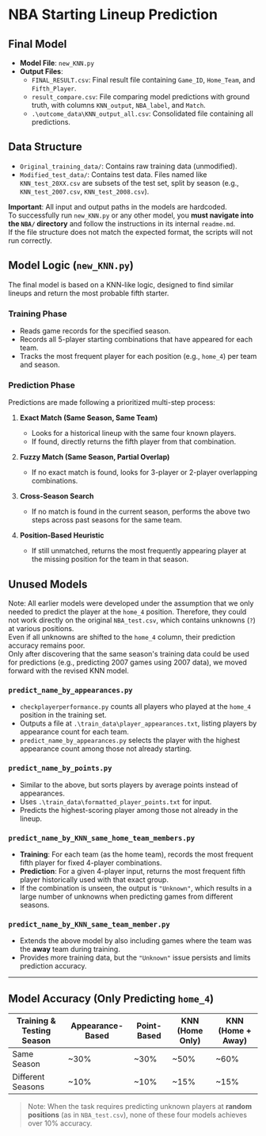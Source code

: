 

# NBA Starting Lineup Prediction

## Final Model

- **Model File**: `new_KNN.py`  
- **Output Files**:
  - `FINAL_RESULT.csv`: Final result file containing `Game_ID`, `Home_Team`, and `Fifth_Player`.
  - `result_compare.csv`: File comparing model predictions with ground truth, with columns `KNN_output`, `NBA_label`, and `Match`.
  - `.\outcome_data\KNN_output_all.csv`: Consolidated file containing all predictions.



## Data Structure

- `Original_training_data/`: Contains raw training data (unmodified).
- `Modified_test_data/`: Contains test data. Files named like `KNN_test_20XX.csv` are subsets of the test set, split by season (e.g., `KNN_test_2007.csv`, `KNN_test_2008.csv`).

**Important**: All input and output paths in the models are hardcoded.  
To successfully run `new_KNN.py` or any other model, you **must navigate into the `NBA/` directory** and follow the instructions in its internal `readme.md`.  
If the file structure does not match the expected format, the scripts will not run correctly.



## Model Logic (`new_KNN.py`)

The final model is based on a KNN-like logic, designed to find similar lineups and return the most probable fifth starter.

### Training Phase

- Reads game records for the specified season.
- Records all 5-player starting combinations that have appeared for each team.
- Tracks the most frequent player for each position (e.g., `home_4`) per team and season.

### Prediction Phase

Predictions are made following a prioritized multi-step process:

1. **Exact Match (Same Season, Same Team)**  
   - Looks for a historical lineup with the same four known players.
   - If found, directly returns the fifth player from that combination.

2. **Fuzzy Match (Same Season, Partial Overlap)**  
   - If no exact match is found, looks for 3-player or 2-player overlapping combinations.

3. **Cross-Season Search**  
   - If no match is found in the current season, performs the above two steps across past seasons for the same team.

4. **Position-Based Heuristic**  
   - If still unmatched, returns the most frequently appearing player at the missing position for the team in that season.


## Unused Models

Note: All earlier models were developed under the assumption that we only needed to predict the player at the `home_4` position. Therefore, they could not work directly on the original `NBA_test.csv`, which contains unknowns (`?`) at various positions.  
Even if all unknowns are shifted to the `home_4` column, their prediction accuracy remains poor.  
Only after discovering that the same season's training data could be used for predictions (e.g., predicting 2007 games using 2007 data), we moved forward with the revised KNN model.

### `predict_name_by_appearances.py`

- `checkplayerperformance.py` counts all players who played at the `home_4` position in the training set.
- Outputs a file at `.\train_data\player_appearances.txt`, listing players by appearance count for each team.
- `predict_name_by_appearances.py` selects the player with the highest appearance count among those not already starting.

### `predict_name_by_points.py`

- Similar to the above, but sorts players by average points instead of appearances.
- Uses `.\train_data\formatted_player_points.txt` for input.
- Predicts the highest-scoring player among those not already in the lineup.

### `predict_name_by_KNN_same_home_team_members.py`

- **Training**: For each team (as the home team), records the most frequent fifth player for fixed 4-player combinations.
- **Prediction**: For a given 4-player input, returns the most frequent fifth player historically used with that exact group.
- If the combination is unseen, the output is `"Unknown"`, which results in a large number of unknowns when predicting games from different seasons.

### `predict_name_by_KNN_same_team_member.py`

- Extends the above model by also including games where the team was the **away** team during training.
- Provides more training data, but the `"Unknown"` issue persists and limits prediction accuracy.

---

## Model Accuracy (Only Predicting `home_4`)

| Training & Testing Season | Appearance-Based | Point-Based | KNN (Home Only) | KNN (Home + Away) |
|---------------------------|------------------|-------------|------------------|--------------------|
| Same Season               | ~30%             | ~30%        | ~50%             | ~60%               |
| Different Seasons         | ~10%             | ~10%        | ~15%             | ~15%               |

> Note: When the task requires predicting unknown players at **random positions** (as in `NBA_test.csv`), none of these four models achieves over 10% accuracy.

